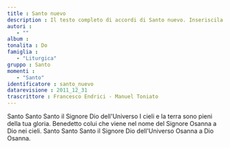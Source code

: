 ```yaml
--- 
title : Santo nuevo
description : Il testo completo di accordi di Santo nuevo. Inseriscila nel tuo canzoniere!
autori : 
   - ""
album : 
tonalita : Do
famiglia : 
   - "Liturgica"
gruppo : Santo
momenti : 
   - "Santo"
identificatore : santo_nuevo
datarevisione : 2011_12_31
trascrittore : Francesco Endrici - Manuel Toniato
--- 
```




Santo Santo Santo il Signore Dio dell'Universo
I cieli e la terra sono pieni della tua gloria.
Benedetto colui che viene nel nome del Signore
Osanna a Dio nei cieli.
Santo Santo Santo  il Signore Dio dell'Universo
Osanna a Dio Osanna.


